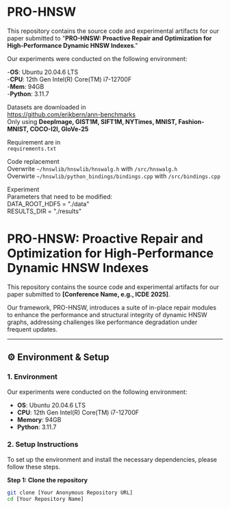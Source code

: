 # PRO-HNSW
This repository contains the source code and experimental artifacts for our paper submitted to "**PRO-HNSW: Proactive Repair and Optimization for High-Performance Dynamic HNSW Indexes**."


Our experiments were conducted on the following environment:

  -**OS**: Ubuntu 20.04.6 LTS \
  -**CPU**: 12th Gen Intel(R) Core(TM) i7-12700F \
  -**Mem**: 94GB \
  -**Python**: 3.11.7 

Datasets are downloaded in \
https://github.com/erikbern/ann-benchmarks \
Only using **DeepImage, GIST1M, SIFT1M, NYTimes, MNIST, Fashion-MNIST, COCO-I2I, GloVe-25**

Requirement are in \
```requirements.txt```

Code replacement \
Overwrite ```~/hnswlib/hnswlib/hnswalg.h``` with ```/src/hnswalg.h``` \
Overwirte ```~/hnswlib/python_bindings/bindings.cpp``` with ```/src/bindings.cpp``` 

Experiment \
Parameters that need to be modified: \
DATA_ROOT_HDF5 = "./data"\
RESULTS_DIR = "./results"


# PRO-HNSW: Proactive Repair and Optimization for High-Performance Dynamic HNSW Indexes

This repository contains the source code and experimental artifacts for our paper submitted to **[Conference Name, e.g., ICDE 2025]**.

Our framework, PRO-HNSW, introduces a suite of in-place repair modules to enhance the performance and structural integrity of dynamic HNSW graphs, addressing challenges like performance degradation under frequent updates.

---

## ⚙️ Environment & Setup

### 1. Environment
Our experiments were conducted on the following environment:
- **OS**: Ubuntu 20.04.6 LTS
- **CPU**: 12th Gen Intel(R) Core(TM) i7-12700F
- **Memory**: 94GB
- **Python**: 3.11.7

### 2. Setup Instructions
To set up the environment and install the necessary dependencies, please follow these steps.

**Step 1: Clone the repository**
```bash
git clone [Your Anonymous Repository URL]
cd [Your Repository Name]
